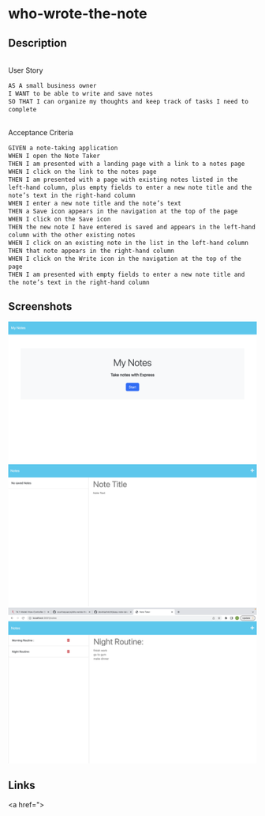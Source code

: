 # who-wrote-the-note

## Description

\
User Story
```
AS A small business owner
I WANT to be able to write and save notes
SO THAT I can organize my thoughts and keep track of tasks I need to complete
```

\
Acceptance Criteria
```
GIVEN a note-taking application
WHEN I open the Note Taker
THEN I am presented with a landing page with a link to a notes page
WHEN I click on the link to the notes page
THEN I am presented with a page with existing notes listed in the left-hand column, plus empty fields to enter a new note title and the note’s text in the right-hand column
WHEN I enter a new note title and the note’s text
THEN a Save icon appears in the navigation at the top of the page
WHEN I click on the Save icon
THEN the new note I have entered is saved and appears in the left-hand column with the other existing notes
WHEN I click on an existing note in the list in the left-hand column
THEN that note appears in the right-hand column
WHEN I click on the Write icon in the navigation at the top of the page
THEN I am presented with empty fields to enter a new note title and the note’s text in the right-hand column
```

## Screenshots
![](/public/assets/images/homepage.png)
![](/public/assets/images/opening%20note.png)
![](/public/assets/images/finished%20notes.png)

## Links
<a href=">